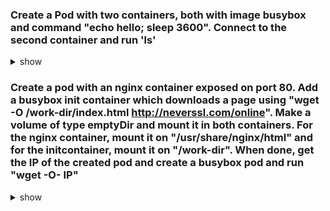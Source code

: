 ### Create a Pod with two containers, both with image busybox and command "echo hello; sleep 3600". Connect to the second container and run 'ls'

<details><summary>show</summary>

First create a single container pod and save definition to YAML file:
```bash
kubectl run busybox --image=busybox --restart=Never --dry-run=client -o yaml --  /bin/sh -c "echo hello; sleep 3600" > multi-container-pod.yaml
```

Then edit and add another container spec:
```bash
nano multi-container-pod.yaml

apiVersion: v1
kind: Pod
metadata:
  creationTimestamp: null
  labels:
    run: busybox
  name: busybox
spec:
  containers:
  - args:
    - /bin/sh
    - -c
    - echo hello; sleep 3600
    image: busybox
    name: busybox
    resources: {}
  - args:
    - /bin/sh
    - -c
    - echo hello; sleep 3600
    image: busybox
    name: busybox2
    resources: {} 
status: {}
```

Create the pod from the YAML file:
```bash
kubectl create -f multi-container-pod.yaml
```

Connect to second container and run 'ls' command:
```bash
kubectl exec -it busybox -c busybox2 -- /bin/sh

ls
```

</details>

### Create a pod with an nginx container exposed on port 80. Add a busybox init container which downloads a page using "wget -O /work-dir/index.html http://neverssl.com/online". Make a volume of type emptyDir and mount it in both containers. For the nginx container, mount it on "/usr/share/nginx/html" and for the initcontainer, mount it on "/work-dir". When done, get the IP of the created pod and create a busybox pod and run "wget -O- IP"

<details><summary>show</summary>

Create an nginx pod definition
```bash
kubectl run nginx --image=nginx --port 80 --dry-run=client -o yaml > multi-container-pod-2.yaml
```

Add init container definition for busybox to it. 
```bash
spec:
  initContainers:
    - image: busybox
      name: busybox
      args:
        - /bin/sh
        - -c
        - /work-dir/index.html
        - wget -O /work-dir/index.html http://neverssl.com/online
```


Create a volume as per given specifications:
```bash
volumes:
    - name: vol1
        emptyDir: {}
```

Mount the volumes to both containers as per given corresponding paths:
```bash
## for busybox
volumeMounts:
        - name: vol1
          mountPath: /work-dir


## for nginx
volumeMounts:
    - name: vol1
      mountPath: usr/share/nginx/html
```

Final definition will look like this
```bash
apiVersion: v1
kind: Pod
metadata:
  creationTimestamp: null
  labels:
    run: nginx
  name: nginx
spec:
  initContainers:
    - image: busybox
      name: busybox
      args:
        - /bin/sh
        - -c
        - /work-dir/index.html
        - wget -O /work-dir/index.html http://neverssl.com/online
      volumeMounts:
        - name: vol1
          mountPath: /work-dir
  containers:
    - image: nginx
      name: nginx
      ports:
        - containerPort: 80
      resources: {}
  restartPolicy: Never
  volumeMounts:
    - name: vol1
      mountPath: usr/share/nginx/html
  volumes:
    - name: vol1
      emptyDir: {}
status: {}
```

Create both containers
```bash
kubectl apply -f multi-container-pod-2.yaml

## get ip of the pod
kubectl get po -o wide

## Create another busybox pod and run command 'wget -O <IP>'
kubectl run box-test --image=busybox --restart=Never -it --rm -- /bin/sh -c "wget -O- $(kubectl get pod box -o jsonpath='{.status.podIP}')"
```

## remove second test busybox pod
```bash
kubectl delete po box
```

</details>